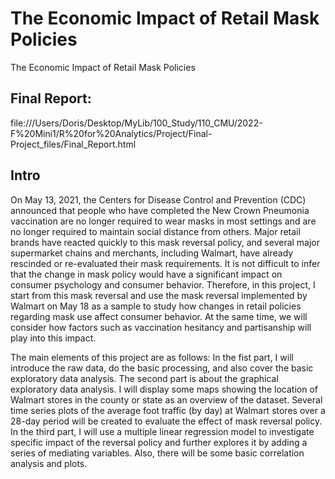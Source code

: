 # The Economic Impact of Retail Mask Policies
The Economic Impact of Retail Mask Policies

## Final Report:
file:///Users/Doris/Desktop/MyLib/100_Study/110_CMU/2022-F%20Mini1/R%20for%20Analytics/Project/Final-Project_files/Final_Report.html

## Intro
On May 13, 2021, the Centers for Disease Control and Prevention (CDC) announced that people who have completed the New Crown Pneumonia vaccination are no longer required to wear masks in most settings and are no longer required to maintain social distance from others. Major retail brands have reacted quickly to this mask reversal policy, and several major supermarket chains and merchants, including Walmart, have already rescinded or re-evaluated their mask requirements. It is not difficult to infer that the change in mask policy would have a significant impact on consumer psychology and consumer behavior. Therefore, in this project, I start from this mask reversal and use the mask reversal implemented by Walmart on May 18 as a sample to study how changes in retail policies regarding mask use affect consumer behavior. At the same time, we will consider how factors such as vaccination hesitancy and partisanship will play into this impact.

The main elements of this project are as follows: In the fist part, I will introduce the raw data, do the basic processing, and also cover the basic exploratory data analysis. The second part is about the graphical exploratory data analysis. I will display some maps showing the location of Walmart stores in the county or state as an overview of the dataset. Several time series plots of the average foot traffic (by day) at Walmart stores over a 28-day period will be created to evaluate the effect of mask reversal policy. In the third part, I will use a multiple linear regression model to investigate specific impact of the reversal policy and further explores it by adding a series of mediating variables. Also, there will be some basic correlation analysis and plots.
